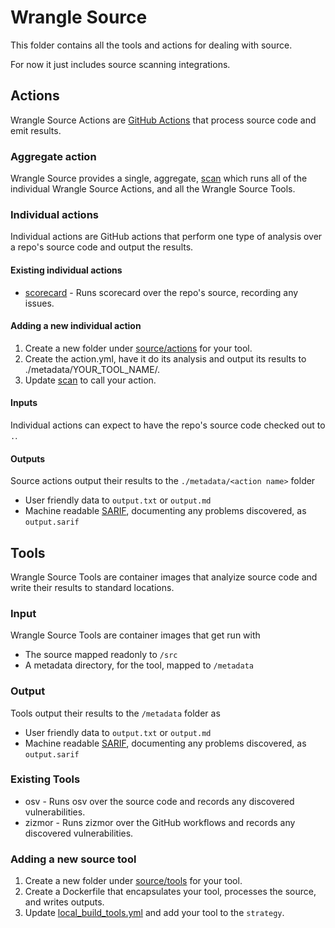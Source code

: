 # Wrangle Source

This folder contains all the tools and actions for dealing with source.

For now it just includes source scanning integrations.

## Actions

Wrangle Source Actions are [GitHub Actions](https://github.com/features/actions) that process source code and emit results.

### Aggregate action

Wrangle Source provides a single, aggregate, [scan](/source/actions/scan/action.yml) which runs all of
the individual Wrangle Source Actions, and all the Wrangle Source Tools.

### Individual actions

Individual actions are GitHub actions that perform one type of analysis over a repo's source code and output the results.

#### Existing individual actions

* [scorecard](/source/actions/scorecard/action.yml) - Runs scorecard over the repo's source, recording any issues.

#### Adding a new individual action

1. Create a new folder under [source/actions](/source/actions/) for your tool.
2. Create the action.yml, have it do its analysis and output its results to ./metadata/YOUR_TOOL_NAME/.
3. Update [scan](/source/actions/scan/action.yml) to call your action.

#### Inputs

Individual actions can expect to have the repo's source code checked out to `.`.

#### Outputs

Source actions output their results to the `./metadata/<action name>` folder

* User friendly data to `output.txt` or `output.md`
* Machine readable [SARIF](https://docs.oasis-open.org/sarif/sarif/v2.1.0/sarif-v2.1.0.html),
  documenting any problems discovered, as `output.sarif`

## Tools

Wrangle Source Tools are container images that analyize source code and
write their results to standard locations.

### Input

Wrangle Source Tools are container images that get run with

* The source mapped readonly to `/src`
* A metadata directory, for the tool, mapped to `/metadata`

### Output

Tools output their results to the `/metadata` folder as

* User friendly data to `output.txt` or `output.md`
* Machine readable [SARIF](https://docs.oasis-open.org/sarif/sarif/v2.1.0/sarif-v2.1.0.html),
  documenting any problems discovered, as `output.sarif`

### Existing Tools

* osv - Runs osv over the source code and records any discovered vulnerabilities.
* zizmor - Runs zizmor over the GitHub workflows and records any discovered vulnerabilities.

### Adding a new source tool

1. Create a new folder under [source/tools](/source/tools/) for your tool.
2. Create a Dockerfile that encapsulates your tool, processes the source, and writes outputs.
3. Update [local_build_tools.yml](/.github/workflows/local_build_tools.yml) and add your tool to the `strategy`.
